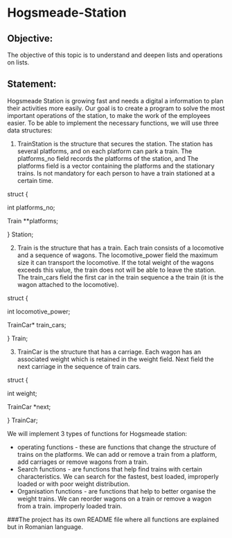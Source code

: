 # Hogsmeade-Station

## Objective: 

The objective of this topic is to understand and deepen lists and operations
on lists.

## Statement: 

Hogsmeade Station is growing fast and needs a digital a
information to plan their activities more easily. Our goal is to create a program
to solve the most important operations of the station, to make the work of the employees easier.
To be able to implement the necessary functions, we will use three data structures:

1. TrainStation is the structure that secures the station. The station has several platforms, and on each
platform can park a train. The platforms_no field records the platforms of the station, and
The platforms field is a vector containing the platforms and the stationary trains. Is not
mandatory for each person to have a train stationed at a certain time.

struct {

int platforms_no;

Train **platforms;

} Station;

2. Train is the structure that has a train. Each train consists of a locomotive and a
sequence of wagons. The locomotive_power field the maximum size it can
transport the locomotive. If the total weight of the wagons exceeds this value, the train does not
will be able to leave the station. The train_cars field the first car in the train sequence a
the train (it is the wagon attached to the locomotive).

struct {

int locomotive_power;

TrainCar* train_cars;

} Train;

3. TrainCar is the structure that has a carriage. Each wagon has an associated weight which
is retained in the weight field. Next field the next carriage in the sequence of
train cars.

struct {

int weight;

TrainCar *next;

} TrainCar;

We will implement 3 types of functions for Hogsmeade station:

* operating functions - these are functions that change the structure of trains on the platforms. We can
add or remove a train from a platform, add carriages or
remove wagons from a train.
* Search functions - are functions that help find trains with certain characteristics.
We can search for the fastest, best loaded, improperly loaded or with
poor weight distribution.
* Organisation functions - are functions that help to better organise the weight
trains. We can reorder wagons on a train or remove a wagon from a train.
improperly loaded train.

###The project has its own README file where all functions are explained but in Romanian language.
